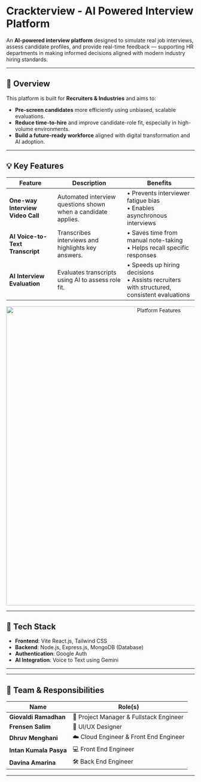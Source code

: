 # Crackterview - AI Powered Interview Platform

An **AI-powered interview platform** designed to simulate real job interviews, assess candidate profiles, and provide real-time feedback — supporting HR departments in making informed decisions aligned with modern industry hiring standards.

---

## 🌟 Overview

This platform is built for **Recruiters & Industries** and aims to:

-  **Pre-screen candidates** more efficiently using unbiased, scalable evaluations.
-  **Reduce time-to-hire** and improve candidate-role fit, especially in high-volume environments.
-  **Build a future-ready workforce** aligned with digital transformation and AI adoption.


---

## 💡 Key Features

| Feature                     | Description                                                                                         | Benefits                                                                                                 |
|----------------------------|-----------------------------------------------------------------------------------------------------|----------------------------------------------------------------------------------------------------------|
| **One-way Interview Video Call** | Automated interview questions shown when a candidate applies.                                      | • Prevents interviewer fatigue bias  <br> • Enables asynchronous interviews                               |
| **AI Voice-to-Text Transcript**  | Transcribes interviews and highlights key answers.                                                 | • Saves time from manual note-taking <br> • Helps recall specific responses                               |
| **AI Interview Evaluation**      | Evaluates transcripts using AI to assess role fit.                                                 | • Speeds up hiring decisions <br> • Assists recruiters with structured, consistent evaluations            |

<p align="center">
  <img src="./assets/features.png" alt="Platform Features" width="800"/>
</p>

---

## 🧰 Tech Stack

- **Frontend**: Vite React.js, Tailwind CSS  
- **Backend**: Node.js, Express.js, MongoDB (Database)
- **Authentication**: Google Auth 
- **AI Integration**: Voice to Text using Gemini

---

---

## 👥 Team & Responsibilities

| Name                   | Role(s)                                         |
|------------------------|-------------------------------------------------|
| **Giovaldi Ramadhan**  | 🧭 Project Manager & Fullstack Engineer         |
| **Frensen Salim**      | 🎨 UI/UX Designer                               |
| **Dhruv Menghani**     | ☁️ Cloud Engineer & Front End Engineer         |
| **Intan Kumala Pasya** | 💻 Front End Engineer                           |
| **Davina Amarina**     | 🛠️ Back End Engineer                            |

---





